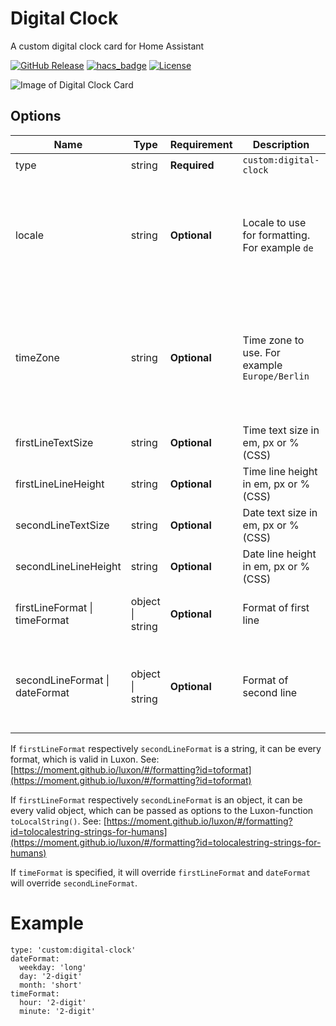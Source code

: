 # Digital Clock

A custom digital clock card for Home Assistant

[![GitHub Release][releases-shield]][releases]
[![hacs_badge](https://img.shields.io/badge/HACS-Default-orange.svg?style=for-the-badge)](https://github.com/hacs/integration)
[![License][license-shield]](LICENSE.md)

![Image of Digital Clock Card](https://github.com/wassy92x/lovelace-digital-clock/blob/master/.images/digital-clock.png?raw=true)

## Options

| Name                 | Type    | Requirement  | Description                                 | Default             |
| -------------------- | ------- | ------------ | ------------------------------------------- | ------------------- |
| type                 | string  | **Required** | `custom:digital-clock`                      |                     |
| locale               | string  | **Optional** | Locale to use for formatting. For example `de` | locale set in your home assistant profile otherwise your browser locale |
| timeZone             | string  | **Optional** | Time zone to use. For example `Europe/Berlin` | time zone set in your home assistant profile otherwise your browser time zone |
| firstLineTextSize    | string  | **Optional** | Time text size in em, px or % (CSS) | 2.8em |
| firstLineLineHeight  | string  | **Optional** | Time line height in em, px or % (CSS) | 120% |
| secondLineTextSize   | string  | **Optional** | Date text size in em, px or % (CSS) | 1.6em |
| secondLineLineHeight | string  | **Optional** | Date line height in em, px or % (CSS) | 250% |
| firstLineFormat &#124; timeFormat   | object &#124; string | **Optional** | Format of first line           | { hour: '2-digit', minute: '2-digit' } |
| secondLineFormat &#124; dateFormat | object  &#124; string  | **Optional** | Format of second line        | { weekday: 'short', day: '2-digit', month: 'short' } |

If `firstLineFormat` respectively `secondLineFormat` is a string, it can be every format, which is valid in Luxon.
See: [https://moment.github.io/luxon/#/formatting?id=toformat](https://moment.github.io/luxon/#/formatting?id=toformat)

If `firstLineFormat` respectively `secondLineFormat` is an object, it can be every valid object, which can be passed as options to the Luxon-function `toLocalString()`.
See: [https://moment.github.io/luxon/#/formatting?id=tolocalestring-strings-for-humans](https://moment.github.io/luxon/#/formatting?id=tolocalestring-strings-for-humans)

If `timeFormat` is specified, it will override `firstLineFormat` and `dateFormat` will override `secondLineFormat`.

# Example
```
type: 'custom:digital-clock'
dateFormat:
  weekday: 'long'
  day: '2-digit'
  month: 'short'
timeFormat:
  hour: '2-digit'
  minute: '2-digit'
```

[license-shield]: https://img.shields.io/github/license/wassy92x/lovelace-digital-clock.svg?style=for-the-badge
[releases-shield]: https://img.shields.io/github/release/wassy92x/lovelace-digital-clock.svg?style=for-the-badge
[releases]: https://github.com/wassy92x/lovelace-digital-clock/releases
